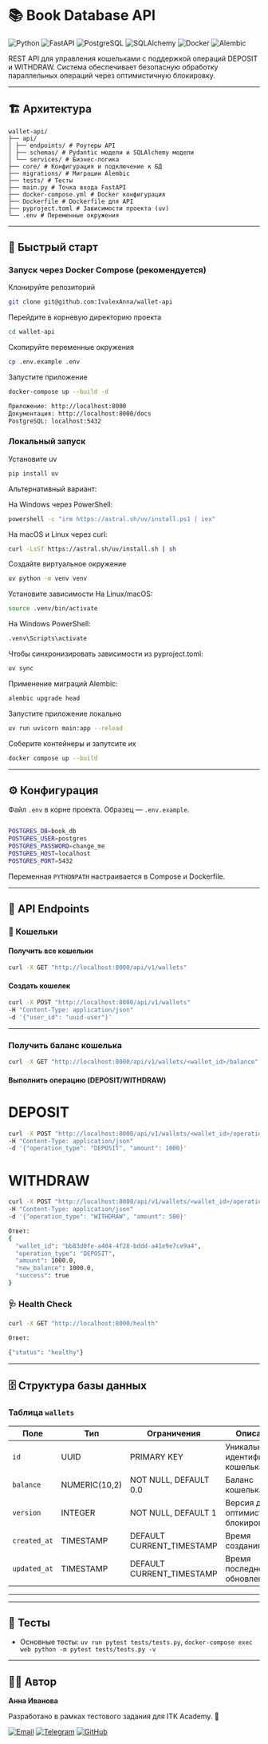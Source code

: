 # 📚 Book Database API

![Python](https://img.shields.io/badge/Python-3.12+-blue?logo=python)
![FastAPI](https://img.shields.io/badge/FastAPI-0.104+-green?logo=fastapi)
![PostgreSQL](https://img.shields.io/badge/PostgreSQL-13+-blue?logo=postgresql)
![SQLAlchemy](https://img.shields.io/badge/SQLAlchemy-2.0+-red)
![Docker](https://img.shields.io/badge/Docker-✓-blue?logo=docker)
![Alembic](https://img.shields.io/badge/Alembic-✓-yellow)

REST API для управления кошельками с поддержкой операций DEPOSIT и WITHDRAW. Система обеспечивает безопасную обработку параллельных операций через оптимистичную блокировку.

---

## 🏗 Архитектура

```
wallet-api/
├── api/
│ ├── endpoints/ # Роутеры API
│ ├── schemas/ # Pydantic модели и SQLAlchemy модели
│ └── services/ # Бизнес-логика
├── core/ # Конфигурация и подключение к БД
├── migrations/ # Миграции Alembic
├── tests/ # Тесты
├── main.py # Точка входа FastAPI
├── docker-compose.yml # Docker конфигурация
├── Dockerfile # Dockerfile для API
├── pyproject.toml # Зависимости проекта (uv)
└── .env # Переменные окружения

```
---

## 🚀 Быстрый старт

### Запуск через Docker Compose (рекомендуется)

Клонируйте репозиторий
```bash
git clone git@github.com:IvalexAnna/wallet-api
```
Перейдите в корневую директорию проекта

```bash
cd wallet-api
```

Скопируйте переменные окружения
```bash
cp .env.example .env
```
Запустите приложение
```bash
docker-compose up --build -d
```
```bash
Приложение: http://localhost:8000
Документация: http://localhost:8000/docs
PostgreSQL: localhost:5432
```
### Локальный запуск
Установите uv
```bash
pip install uv
```
Альтернативный вариант:

На Windows через PowerShell:
```bash
powershell -c "irm https://astral.sh/uv/install.ps1 | iex"
```
На macOS и Linux через curl:
```bash
curl -LsSf https://astral.sh/uv/install.sh | sh
```

Создайте виртуальное окружение 
```bash
uv python -m venv venv
```
Установите зависимости
На Linux/macOS:
```bash
source .venv/bin/activate
```
На Windows PowerShell:
```bash
.venv\Scripts\activate
```
Чтобы синхронизировать зависимости из pyproject.toml:
```bash
uv sync
```
Применение миграций Alembic:
```bash
alembic upgrade head
```
Запустите приложение локально
```bash
uv run uvicorn main:app --reload
```

Соберите контейнеры и запутсите их 
```bash
docker compose up --build
```

---

## ⚙️ Конфигурация

Файл `.env` в корне проекта. Образец — `.env.example`.
```bash

POSTGRES_DB=book_db
POSTGRES_USER=postgres
POSTGRES_PASSWORD=change_me
POSTGRES_HOST=localhost
POSTGRES_PORT=5432
```
Переменная `PYTHONPATH` настраивается в Compose и Dockerfile.

---

## 📡 API Endpoints

### 👛 Кошельки

#### Получить все кошельки
```bash
curl -X GET "http://localhost:8000/api/v1/wallets"
```

#### Создать кошелек
```bash
curl -X POST "http://localhost:8000/api/v1/wallets"
-H "Content-Type: application/json"
-d '{"user_id": "uuid-user"}'
```

---

### Получить баланс кошелька
```bash
curl -X GET "http://localhost:8000/api/v1/wallets/<wallet_id>/balance"
```

#### Выполнить операцию (DEPOSIT/WITHDRAW)
# DEPOSIT
```bash
curl -X POST "http://localhost:8000/api/v1/wallets/<wallet_id>/operations"
-H "Content-Type: application/json"
-d '{"operation_type": "DEPOSIT", "amount": 1000}'
```
# WITHDRAW
```bash
curl -X POST "http://localhost:8000/api/v1/wallets/<wallet_id>/operations"
-H "Content-Type: application/json"
-d '{"operation_type": "WITHDRAW", "amount": 500}'
```
```bash
Ответ:
{
  "wallet_id": "bb83d0fe-a404-4f28-bddd-a41e9e7ce9a4",
  "operation_type": "DEPOSIT",
  "amount": 1000.0,
  "new_balance": 1000.0,
  "success": true
}
```


### 🩺 Health Check
```bash
curl -X GET "http://localhost:8000/health"

Ответ:

{"status": "healthy"}
```

---
## 🗄 Структура базы данных

### Таблица `wallets`

| Поле         | Тип         | Ограничения               | Описание                          |
|--------------|-------------|---------------------------|-----------------------------------|
| `id`         | UUID        | PRIMARY KEY               | Уникальный идентификатор кошелька |
| `balance`    | NUMERIC(10,2)| NOT NULL, DEFAULT 0.0     | Баланс кошелька                  |            |
| `version`    | INTEGER     | NOT NULL, DEFAULT 1       | Версия для оптимистичной блокировки |
| `created_at` | TIMESTAMP   | DEFAULT CURRENT_TIMESTAMP | Время создания                   |
| `updated_at` | TIMESTAMP   | DEFAULT CURRENT_TIMESTAMP | Время последнего обновления   

---


---

## 🧪 Тесты

- Основные тесты: `uv run pytest tests/tests.py`, `docker-compose exec web python -m pytest tests/tests.py -v`

---

## 👩‍💻 Автор

**Анна Иванова**

Разработано в рамках тестового задания для ITK Academy. 🚀


[![Email](https://img.shields.io/badge/Email-ivalex.anna@gmail.com-red?logo=gmail)](mailto:ivalex.anna@gmail.com)
[![Telegram](https://img.shields.io/badge/Telegram-@IvalexAnna-blue?logo=telegram)](https://t.me/IvalexAnna)
[![GitHub](https://img.shields.io/badge/GitHub-IvalexAnna-black?logo=github)](https://github.com/IvalexAnna)
